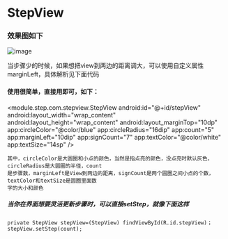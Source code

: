 
StepView
==========

### 效果图如下
![image](https://github.com/liangxingguo/StepView/blob/master/SAVE_20180315_173847.gif)

当步骤少的时候，如果想把view到两边的距离调大，可以使用自定义属性marginLeft，具体解析见下面代码

#### 使用很简单，直接用即可，如下：
<module.step.com.stepview.StepView
android:id="@+id/stepView"
android:layout_width="wrap_content"
android:layout_height="wrap_content"
android:layout_marginTop="10dp"
app:circleColor="@color/blue"
app:circleRadius="16dip"
app:count="5"
app:marginLeft="10dip"
app:signCount="7"
app:textColor="@color/white"
app:textSize="14sp"
/>

    其中，circleColor是大圆圈和小点的颜色，当然是指点亮的颜色，没点亮时默认灰色，circleRadius是大圆圈的半径，count
    是步骤数，marginLeft是View到两边的距离，signCount是两个圆圈之间小点的个数，textColor和textSize是圆圈里面数
    字的大小和颜色

##### 当你在界面想要灵活更新步骤时，可以直接setStep，就像下面这样

    private StepView stepView=(StepView) findViewById(R.id.stepView)；
    stepView.setStep(count);
